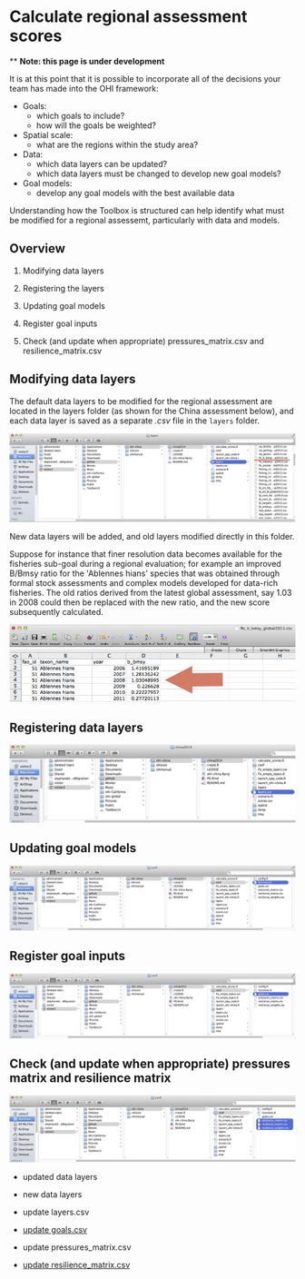 # Calculate regional assessment scores

\*\* **Note: this page is under development**

It is at this point that it is possible to incorporate all of the decisions your team has made into the OHI framework:

* Goals:
    + which goals to include? 
    + how will the goals be weighted?
* Spatial scale:
    + what are the regions within the study area?
* Data:  
    + which data layers can be updated?
    + which data layers must be changed to develop new goal models?
* Goal models:
    + develop any goal models with the best available data
    
Understanding how the Toolbox is structured can help identify what must be modified for a regional assessemt, particularly with data and models.

## Overview

1.  Modifying data layers

2.  Registering the layers

3.  Updating goal models

4.  Register goal inputs 

5.  Check (and update when appropriate) pressures_matrix.csv and resilience_matrix.csv

## Modifying data layers
The default data layers to be modified for the regional assessment are located in the layers folder (as shown for the China assessment below), and each data layer is saved as a separate *.csv* file in the `layers` folder.

![alt text](zfig_layers_location_1.png)

New data layers will be added, and old layers modified directly in this folder. 

Suppose for instance that finer resolution data becomes available for the fisheries sub-goal during a regional evaluation; for example an improved B/Bmsy ratio for the 'Ablennes hians' species that was obtained through formal stock assessments and complex models developed for data-rich fisheries. The old ratios derived from the latest global assessment, say 1.03 in 2008 could then be replaced  with the new ratio, and the new score subsequently calculated.

![alt text](zfig_bmsy_layer_example_3.png)

## Registering data layers

![alt text](zfig_layers_csv.png) 

## Updating goal models

![alt text](zfig_funtions_r.png)

## Register goal inputs

![alt text](zfig_goals_csv.png)

## Check (and update when appropriate) pressures matrix and resilience matrix

![alt text](zfig_pressures_resilience_matrix.png)

- updated data layers
- new data layers

- update layers.csv

- [update goals.csv]()

- update pressures_matrix.csv

- [update resilience_matrix.csv]()

